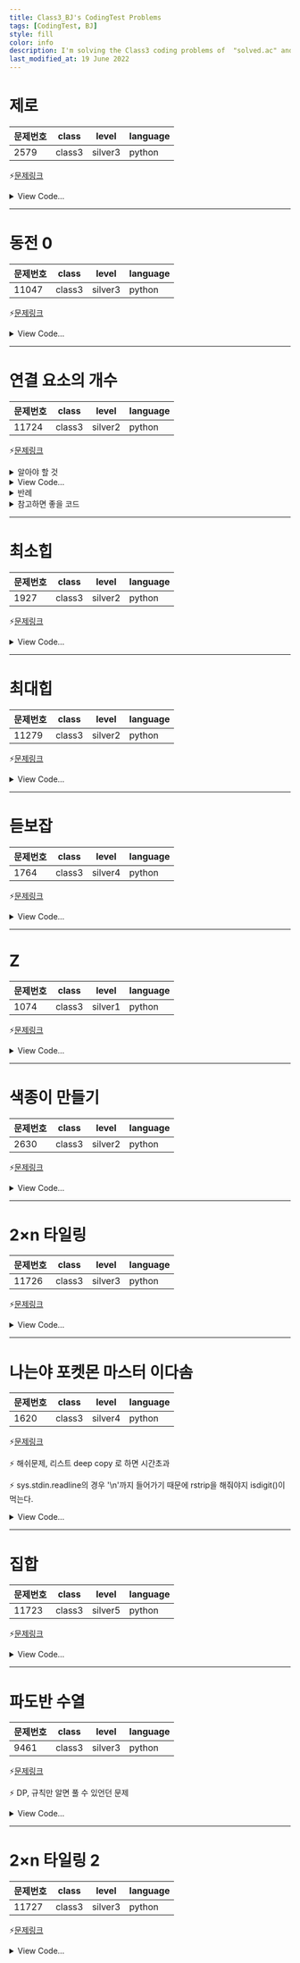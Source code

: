 ```yaml
---
title: Class3_BJ's CodingTest Problems
tags: [CodingTest, BJ]
style: fill
color: info
description: I'm solving the Class3 coding problems of  "solved.ac" and summarizing.
last_modified_at: 19 June 2022
---
```


# 제로

| 문제번호 | class  | level   | language |
| -------- | :----: | ------- | -------- |
| 2579     | class3 | silver3 | python   |

⚡[문제링크](https://www.acmicpc.net/problem/2579)

<details>
<summary>View Code...</summary>
<div markdown="1">

```python
n = int(input())
stairs = [ int(input()) for _ in range(n)]
dp = [0 for _ in range(n+1)]

if n == 1:
    print(stairs[0])
else:
    dp[1] = stairs[0]
    dp[2] = stairs[0]+stairs[1]

    for i in range(3, n+1):
        dp[i] = max(dp[i-3]+stairs[i-2]+stairs[i-1], dp[i-2]+stairs[i-1])

    print(dp[n])
```

</div>
</details>

---

# 동전 0

| 문제번호 | class  | level   | language |
| -------- | :----: | ------- | -------- |
| 11047    | class3 | silver3 | python   |

⚡[문제링크](https://www.acmicpc.net/problem/11047)

<details>
<summary>View Code...</summary>
<div markdown="1">

```python
n, k = map(int, input().split())
coins = [int(input()) for _ in range(n)]
coins = sorted(list(filter(lambda x: x <= k, coins)), reverse=True)
answer = 0

for i in coins:
    answer += k // i
    k %= i

print(answer)
```

</div>
</details>

---

# 연결 요소의 개수

| 문제번호 | class  | level   | language |
| -------- | :----: | ------- | -------- |
| 11724    | class3 | silver2 | python   |

⚡[문제링크](https://www.acmicpc.net/problem/11724)

<details>
<summary>알아야 할 것</summary>
<div markdown="1">
1. 방향 없는 그래프

양방향 그래프라는 말이다.

u -> v / v->u

2. 간선 정보가 없는 노드도 연결 요소로 포함한다.

   ```
   # example
   6 2
   3 4
   4 2
   # answer : 4
   # why : 2-3-4 는 연결된 상태이므로 1개 + 1,5,6 도 단일노드로 존재하므로 답은 1개가 아니라 4개이다.
   ```

   2번째 조건을 몰라서 계속 틀렸다...

</div>
</details>

<details>
<summary>View Code...</summary>
<div markdown="1">

```python
import sys

input = sys.stdin.readline
n, m = map(int, input().split())
dict = {}
for _ in range(m):
    temp = list(map(int, input().split()))
    dict[temp[0]] = dict.get(temp[0], []) + [temp[1]]
    dict[temp[1]] = dict.get(temp[1], []) + [temp[0]]
visited = [False for _ in range(n + 1)]
answer = 0
for i in dict:
    if not visited[i]:
        queue = dict.get(i)
        visited[i] = True
        while queue:
            node = queue.pop()

            if not visited[node]:
                visited[node] = True
                queue += dict.get(node)
        answer += 1
for i in range(1, n + 1):
    if not visited[i]:
        answer += 1
print(answer)

```

</div>
</details>

<details>
<summary>반례</summary>
<div markdown="1">

```python
4 2
1 4
4 1
# answer : 3
```
```python
6 2
1 3
2 3
# answer : 4
```

</div>
</details>

<details>
<summary>참고하면 좋을 코드</summary>
<div markdown="1">

```python
# @musemagic
import sys
input= sys.stdin.readline

def find_parent(parent, x):
if parent[x] != x:
parent[x] = find_parent(parent, parent[x])
return parent[x]

def union_parent(parent, a, b):
a = find_parent(parent, a)
b = find_parent(parent, b)
if a < b:
parent[b] = a
else:
parent[a] = b

v, e = map(int, input().split())
parent = [0] \* (v+1)

for i in range(1, v+1):
parent[i] = i

for i in range(e):
a, b = map(int, input().split())
union_parent(parent, a, b)

ans = set()
for i in range(1, v+1):
ans.add(find_parent(parent, i))

print(len(ans))

````


</div>
</details>


---

# 최소힙

| 문제번호 | class  | level   | language |
| -------- | :----: | ------- | -------- |
| 1927    | class3 | silver2 | python   |

⚡[문제링크](https://www.acmicpc.net/problem/1927)

<details>
<summary>View Code...</summary>
<div markdown="1">

```python
import heapq
import sys

input = sys.stdin.readline
n = int(input())
hq = []
for _ in range(n):
    temp = int(input())
    if temp == 0:
        if hq:
            print(heapq.heappop(hq))
        else:
            print(0)
    else:
        heapq.heappush(hq, temp)
````

</div>
</details>

---

# 최대힙

| 문제번호 | class  | level   | language |
| -------- | :----: | ------- | -------- |
| 11279    | class3 | silver2 | python   |

⚡[문제링크](https://www.acmicpc.net/problem/11279)

<details>
<summary>View Code...</summary>
<div markdown="1">

```python
import heapq
import sys

input = sys.stdin.readline
n = int(input())
hq = []
for _ in range(n):
    temp = int(input())
    if temp == 0:
        if hq:
            print(heapq.heappop(hq)[1])
        else:
            print(0)
    else:
        heapq.heappush(hq, (-temp,temp))


```

</div>
</details>

---

# 듣보잡

| 문제번호 | class  | level   | language |
| -------- | :----: | ------- | -------- |
| 1764     | class3 | silver4 | python   |

⚡[문제링크](https://www.acmicpc.net/problem/1764)

<details>
<summary>View Code...</summary>
<div markdown="1">


```python
import sys

input = sys.stdin.readline

n, m = map(int, input().split())
n_people = [input().strip() for _ in range(n)]
m_people = [input().strip() for _ in range(m)]
nm_people = list(set(n_people) & set(m_people))
nm_people.sort()
print(len(nm_people))
for i in nm_people:
    print(i)

```

</div>
</details>

---

# Z

| 문제번호 | class  | level   | language |
| -------- | :----: | ------- | -------- |
| 1074     | class3 | silver1 | python   |

⚡[문제링크](https://www.acmicpc.net/problem/1074)

<details>
<summary>View Code...</summary>
<div markdown="1">



```python
import sys

input = sys.stdin.readline

n, m = map(int, input().split())
n_people = [input().strip() for _ in range(n)]
m_people = [input().strip() for _ in range(m)]
nm_people = list(set(n_people) & set(m_people))
nm_people.sort()
print(len(nm_people))
for i in nm_people:
    print(i)

```

</div>
</details>



---

# 색종이 만들기

| 문제번호 | class  | level   | language |
| -------- | :----: | ------- | -------- |
| 2630     | class3 | silver2 | python   |

⚡[문제링크](https://www.acmicpc.net/problem/1074)

<details>
<summary>View Code...</summary>
<div markdown="1">




```python
import sys

N = int(sys.stdin.readline())
paper = [list(map(int, sys.stdin.readline().split())) for _ in range(N)] 

result = []

def solution(x, y, N) :
  color = paper[x][y]
  for i in range(x, x+N) :
    for j in range(y, y+N) :
      if color != paper[i][j] :
        solution(x, y, N//2)
        solution(x, y+N//2, N//2)
        solution(x+N//2, y, N//2)
        solution(x+N//2, y+N//2, N//2)
        return
  if color == 0 :
    result.append(0)
  else :
    result.append(1)


solution(0,0,N)
print(result.count(0))
print(result.count(1))
```

</div>
</details>

---

# 2×n 타일링

| 문제번호 | class  | level   | language |
| -------- | :----: | ------- | -------- |
| 11726    | class3 | silver3 | python   |

⚡[문제링크](https://www.acmicpc.net/problem/1074)

<details>
<summary>View Code...</summary>
<div markdown="1">

```python
n = int(input())
dp = [0 for _ in range(n+1)]
dp[0] = 1
dp[1] = 1
for i in range(2,n+1):
    dp[i] = dp[i-1]+dp[i-2]
print(dp[-1] % 10007)
```

</div>
</details>

---

# 나는야 포켓몬 마스터 이다솜

| 문제번호 | class  | level   | language |
| -------- | :----: | ------- | -------- |
| 1620     | class3 | silver4 | python   |

⚡[문제링크](https://www.acmicpc.net/problem/1620)

⚡ 해쉬문제, 리스트 deep copy 로 하면 시간초과

⚡ sys.stdin.readline의 경우 '\n'까지 들어가기 때문에 rstrip을 해줘야지 isdigit()이 먹는다.

<details>
<summary>View Code...</summary>
<div markdown="1">


```python
import sys

input = sys.stdin.readline
n, m = map(int, input().split())
poketmon = {}
for i in range(n):
    temp = input().rstrip()
    poketmon[temp.upper()] = i + 1
    poketmon[i + 1] = temp

for _ in range(m):
    question = input().rstrip()
    if question.isdigit():
        print(poketmon[int(question)])
    else:
        idx = poketmon[question.upper()]
        print(idx)
```

</div>
</details>

---

# 집합

| 문제번호 | class  | level   | language |
| -------- | :----: | ------- | -------- |
| 11723    | class3 | silver5 | python   |

⚡[문제링크](https://www.acmicpc.net/problem/11723)

<details>
<summary>View Code...</summary>
<div markdown="1">



```python
import sys

input = sys.stdin.readline
m = int(input().rstrip())
all = [str(x) for x in range(1,21)]
s = set()
for _ in range(m):
    op = input().split()

    if op[0] == 'add':
        s.add(op[1])
    elif op[0] == 'remove':
        s.discard(op[1])
    elif op[0] == "check":
        if op[1] in s:
            print(1)
        else:
            print(0)
    elif op[0] == 'toggle':
        if op[1] in s:
            s.discard(op[1])
        else:
            s.add(op[1])
    elif op[0] == 'all':
        s.clear()
        s = set(all)
    elif op[0] == 'empty':
        s.clear()

```

</div>
</details>

---

# 파도반 수열

| 문제번호 | class  | level   | language |
| -------- | :----: | ------- | -------- |
| 9461     | class3 | silver3 | python   |

⚡[문제링크](https://www.acmicpc.net/problem/9461)

⚡ DP, 규칙만 알면 풀 수 있언던 문제

<details>
<summary>View Code...</summary>
<div markdown="1">


```python
import sys

input = sys.stdin.readline
t = int(input().rstrip())
p = [0] * 100
p[0] = 1
p[1] = 1
p[2] = 1
start = 3
for _ in range(t):
    n = int(input().rstrip())
    for i in range(start, n):
        p[i] = p[i-2] + p[i-3]
    print(p[n-1])

```

</div>
</details>

---

# 2×n 타일링 2

| 문제번호 | class  | level   | language |
| -------- | :----: | ------- | -------- |
| 11727    | class3 | silver3 | python   |

⚡[문제링크](https://www.acmicpc.net/problem/11727)

<details>
<summary>View Code...</summary>
<div markdown="1">

```python
import sys

input = sys.stdin.readline
n = int(input())
dp = [0 for _ in range(n+1)]
dp[0] = 1
dp[1] = 1
for i in range(2,n+1):
    dp[i] = dp[i-1]+dp[i-2]*2
print(dp[-1] % 10007)
```

</div>
</details>